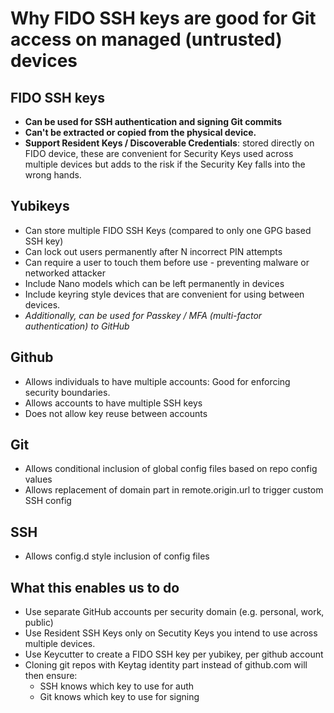 # Why FIDO SSH keys are good for Git access on managed (untrusted) devices

## FIDO SSH keys

- **Can be used for SSH authentication and signing Git commits**
- **Can't be extracted or copied from the physical device.**
- **Support Resident Keys / Discoverable Credentials**: stored directly on FIDO device, these are convenient for Security Keys used across multiple devices but adds to the risk if the Security Key falls into the wrong hands.

## Yubikeys

- Can store multiple FIDO SSH Keys (compared to only one GPG based SSH key)
- Can lock out users permanently after N incorrect PIN attempts
- Can require a user to touch them before use - preventing malware or networked attacker
- Include Nano models which can be left permanently in devices
- Include keyring style devices that are convenient for using between devices.
- *Additionally, can be used for Passkey / MFA (multi-factor authentication) to GitHub*

## Github

- Allows individuals to have multiple accounts: Good for enforcing security boundaries.
- Allows accounts to have multiple SSH keys
- Does not allow key reuse between accounts

## Git

- Allows conditional inclusion of global config files based on repo config values
- Allows replacement of domain part in remote.origin.url to trigger custom SSH config

## SSH

- Allows config.d style inclusion of config files

## What this enables us to do

- Use separate GitHub accounts per security domain (e.g. personal, work, public)
- Use Resident SSH Keys only on Secutity Keys you intend to use across multiple devices.
- Use Keycutter to create a FIDO SSH key per yubikey, per github account
- Cloning git repos with Keytag identity part instead of github.com will then ensure:
    - SSH knows which key to use for auth
    - Git knows which key to use for signing
